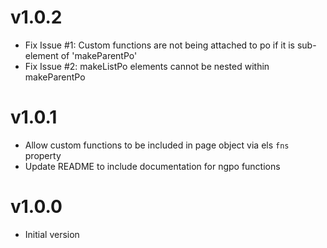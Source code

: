 # v1.0.2
- Fix Issue #1: Custom functions are not being attached to po if it is sub-element of 'makeParentPo'
- Fix Issue #2: makeListPo elements cannot be nested within makeParentPo

# v1.0.1
- Allow custom functions to be included in page object via els `fns` property 
- Update README to include documentation for ngpo functions

# v1.0.0 
- Initial version


